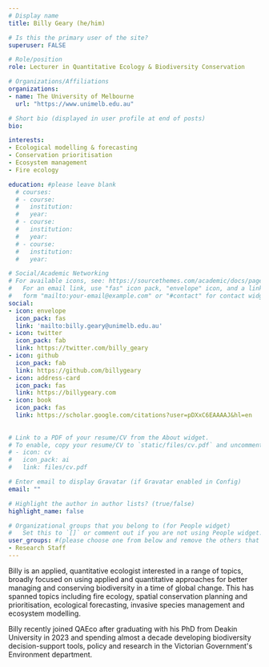 ```yaml
---
# Display name
title: Billy Geary (he/him)

# Is this the primary user of the site?
superuser: FALSE

# Role/position
role: Lecturer in Quantitative Ecology & Biodiversity Conservation

# Organizations/Affiliations
organizations:
- name: The University of Melbourne
  url: "https://www.unimelb.edu.au"

# Short bio (displayed in user profile at end of posts)
bio:

interests:
- Ecological modelling & forecasting
- Conservation prioritisation
- Ecosystem management
- Fire ecology

education: #please leave blank
  # courses:
  # - course:
  #   institution:
  #   year:
  # - course:
  #   institution:
  #   year:
  # - course:
  #   institution:
  #   year:

# Social/Academic Networking
# For available icons, see: https://sourcethemes.com/academic/docs/page-builder/#icons
#   For an email link, use "fas" icon pack, "envelope" icon, and a link in the
#   form "mailto:your-email@example.com" or "#contact" for contact widget.
social:
- icon: envelope
  icon_pack: fas
  link: 'mailto:billy.geary@unimelb.edu.au'
- icon: twitter
  icon_pack: fab
  link: https://twitter.com/billy_geary
- icon: github
  icon_pack: fab
  link: https://github.com/billygeary
- icon: address-card
  icon_pack: fas
  link: https://billygeary.com
- icon: book
  icon_pack: fas
  link: https://scholar.google.com/citations?user=pDXxC6EAAAAJ&hl=en
    
  
# Link to a PDF of your resume/CV from the About widget.
# To enable, copy your resume/CV to `static/files/cv.pdf` and uncomment the lines below.
# - icon: cv
#   icon_pack: ai
#   link: files/cv.pdf

# Enter email to display Gravatar (if Gravatar enabled in Config)
email: ""

# Highlight the author in author lists? (true/false)
highlight_name: false

# Organizational groups that you belong to (for People widget)
#   Set this to `[]` or comment out if you are not using People widget.
user_groups: #(please choose one from below and remove the others that aren't needed)
- Research Staff
---
```



Billy is an applied, quantitative ecologist interested in a range of topics, broadly focused on using applied and quantitative approaches for better managing and conserving biodiversity in a time of global change. This has spanned topics including fire ecology, spatial conservation planning and prioritisation, ecological forecasting, invasive species management and ecosystem modelling. 

Billy recently joined QAEco after graduating with his PhD from Deakin University in 2023 and spending almost a decade developing biodiversity decision-support tools, policy and research in the Victorian Government's Environment department.
